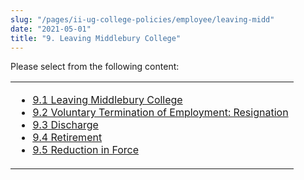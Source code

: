 ```yaml
---
slug: "/pages/ii-ug-college-policies/employee/leaving-midd"
date: "2021-05-01"
title: "9. Leaving Middlebury College"
---
```


Please select from the following content:

<table>

<tbody>

<tr valign="top">

<td>

- [9.1 Leaving Middlebury College](/pages/ii-ug-college-policies/employee/leaving-midd/leaving-middlebury-college)
- [9.2 Voluntary Termination of Employment: Resignation](/pages/ii-ug-college-policies/employee/leaving-midd/resignation)
- [9.3 Discharge](/pages/ii-ug-college-policies/employee/leaving-midd/discharge)
- [9.4 Retirement](/pages/ii-ug-college-policies/employee/leaving-midd/retirement)
- [9.5 Reduction in Force](/pages/ii-ug-college-policies/employee/leaving-midd/rif)

</td>

</tr>

</tbody>

</table>
